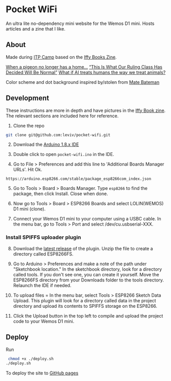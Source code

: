 # Pocket WiFi

An ultra lite no-dependency mini website for the Wemos D1 mini. Hosts articles and a zine that I like.

## About

Made during [ITP Camp](https://tisch.nyu.edu/itp/camp) based on the [Iffy Books Zine](https://iffybooks.net/wp-content/uploads/zines/Iffy_Books_Pocket_Wifi_Portal_Zine_screen.pdf).

[When a pigeon no longer has a home...](https://www.tiktok.com/@verbamea/photo/7315589415772949802)
[“This Is What Our Ruling Class Has Decided Will Be Normal”](https://crimethinc.com/2024/02/26/this-is-what-our-ruling-class-has-decided-will-be-normal-on-aaron-bushnells-action-in-solidarity-with-gaza)
[What if AI treats humans the way we treat animals?](https://www.vox.com/the-highlight/23777171/ai-animals-rights-cruelty-transhumanism-bostrom)

Color scheme and dot background inspired by/stolen from [Mate Bateman](https://mattbateman.xyz/)

## Development

These instructions are more in depth and have pictures in the [Iffy Book zine](https://iffybooks.net/wp-content/uploads/zines/Iffy_Books_Pocket_Wifi_Portal_Zine_screen.pdf). The relevant sections are included here for reference.

1. Clone the repo

```bash
git clone git@github.com:leviv/pocket-wifi.git
```

2. Download the [Arduino 1.8.x IDE](https://www.arduino.cc/en/software)

3. Double click to open `pocket-wifi.ino` in the IDE.

4. Go to File > Preferences and add this line to 'Additional Boards Manager URLs'. Hit Ok.

```
https://arduino.esp8266.com/stable/package_esp8266com_index.json
```

5. Go to Tools > Board > Boards Manager. Type `esp8266` to find the package, then click Install. Close when done.

6. Now go to Tools > Board > ESP8266 Boards and select LOLIN(WEMOS) D1 mini (clone).

7. Connect your Wemos D1 mini to your computer using a USBC cable. In the menu bar, go to Tools > Port and select /dev/cu.usbserial-XXX.

### Install SPIFFS uploader plugin

8. Download the [latest release](https://github.com/esp8266/arduino-esp8266fs-plugin/releases) of the plugin. Unzip the file to create a directory called ESP8266FS.

9. Go to Arduino > Preferences and make a note of the path under "Sketchbook location." In the sketchbook directory, look for a directory called tools. If you don't see one, you can create it yourself. Move the ESP8266FS directory from your Downloads folder to the tools directory. Relaunch the IDE if needed.

10. To upload files = In the menu bar, select Tools > ESP8266 Sketch Data Upload. This plugin will look for a directory called data in the project directory and upload its contents to SPIFFS storage on the ESP8266.

11. Click the Upload button in the top left to compile and upload the project code to your Wemos D1 mini.

## Deploy

Run

```bash
 chmod +x ./deploy.sh
./deploy.sh
```

To deploy the site to [GitHub pages](https://leviv.cool/pocket-wifi)

